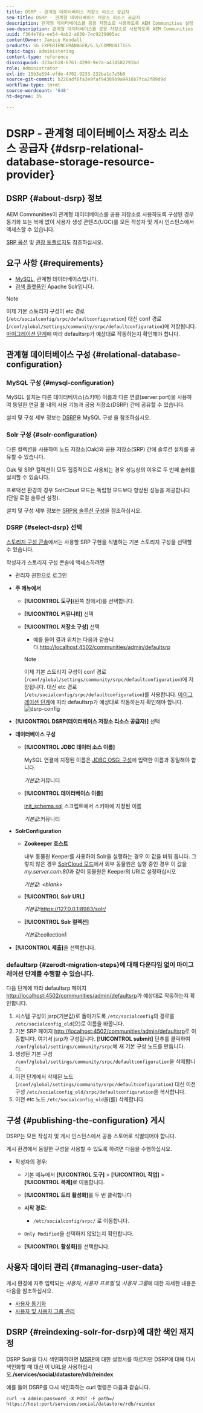 ```yaml
---
title: DSRP - 관계형 데이터베이스 저장소 리소스 공급자
seo-title: DSRP - 관계형 데이터베이스 저장소 리소스 공급자
description: 관계형 데이터베이스를 공용 저장소로 사용하도록 AEM Communities 설정
seo-description: 관계형 데이터베이스를 공용 저장소로 사용하도록 AEM Communities 설정
uuid: f364e7da-ee54-4ab2-a630-7ec9239005ac
contentOwner: Janice Kendall
products: SG_EXPERIENCEMANAGER/6.5/COMMUNITIES
topic-tags: administering
content-type: reference
discoiquuid: d23acb18-6761-4290-9e7a-a434582791bd
role: Administrator
exl-id: 15b3a594-efde-4702-9233-232ba1c7e5b0
source-git-commit: b220adf6fa3e9faf94389b9a9416b7fca2f89d9d
workflow-type: tm+mt
source-wordcount: '648'
ht-degree: 3%

---
```


# DSRP - 관계형 데이터베이스 저장소 리소스 공급자 {#dsrp-relational-database-storage-resource-provider}

## DSRP {#about-dsrp} 정보

AEM Communities이 관계형 데이터베이스를 공용 저장소로 사용하도록 구성된 경우 동기화 또는 복제 없이 사용자 생성 콘텐츠(UGC)를 모든 작성자 및 게시 인스턴스에서 액세스할 수 있습니다.

[SRP 옵션](working-with-srp.md#characteristics-of-srp-options) 및 [권장 토폴로지](topologies.md)도 참조하십시오.

## 요구 사항 {#requirements}

* [MySQL](#mysql-configuration), 관계형 데이터베이스입니다.
* [검색 플랫폼인](#solr-configuration) Apache Solr입니다.

>[!NOTE]
>
>이제 기본 스토리지 구성이 etc 경로(`/etc/socialconfig/srpc/defaultconfiguration`) 대신 conf 경로(`/conf/global/settings/community/srpc/defaultconfiguration`)에 저장됩니다. [마이그레이션 단계](#zerodt-migration-steps)에 따라 defaultsrp가 예상대로 작동하는지 확인해야 합니다.

## 관계형 데이터베이스 구성 {#relational-database-configuration}

### MySQL 구성 {#mysql-configuration}

MySQL 설치는 다른 데이터베이스(스키마) 이름과 다른 연결(server:port)을 사용하여 동일한 연결 풀 내의 사용 기능과 공용 저장소(DSRP) 간에 공유할 수 있습니다.

설치 및 구성 세부 정보는 [DSRP](dsrp-mysql.md)용 MySQL 구성 을 참조하십시오.

### Solr 구성 {#solr-configuration}

다른 컬렉션을 사용하여 노드 저장소(Oak)와 공용 저장소(SRP) 간에 솔루션 설치를 공유할 수 있습니다.

Oak 및 SRP 컬렉션이 모두 집중적으로 사용되는 경우 성능상의 이유로 두 번째 솔러를 설치할 수 있습니다.

프로덕션 환경의 경우 SolrCloud 모드는 독립형 모드보다 향상된 성능을 제공합니다(단일 로컬 솔루션 설정).

설치 및 구성 세부 정보는 [SRP용 솔루션 구성](solr.md)을 참조하십시오.

### DSRP {#select-dsrp} 선택

[스토리지 구성 콘솔](srp-config.md)에서는 사용할 SRP 구현을 식별하는 기본 스토리지 구성을 선택할 수 있습니다.

작성자가 스토리지 구성 콘솔에 액세스하려면

* 관리자 권한으로 로그인
* **주 메뉴에서**

   * **[!UICONTROL 도구]**(왼쪽 창에서)를 선택합니다.
   * **[!UICONTROL 커뮤니티]** 선택
   * **[!UICONTROL 저장소 구성]** 선택

      * 예를 들어 결과 위치는 다음과 같습니다.[http://localhost:4502/communities/admin/defaultsrp](http://localhost:4502/communities/admin/defaultsrp)
      >[!NOTE]
      >
      >이제 기본 스토리지 구성이 conf 경로(`/conf/global/settings/community/srpc/defaultconfiguration`)에 저장됩니다.      대신 etc 경로(`/etc/socialconfig/srpc/defaultconfiguration`)를 사용합니다. [마이그레이션 단계](#zerodt-migration-steps)에 따라 defaultsrp가 예상대로 작동하는지 확인해야 합니다.
   ![dsrp-config](assets/dsrp-config.png)

* **[!UICONTROL DSRP(데이터베이스 저장소 리소스 공급자)]** 선택
* **데이터베이스 구성**

   * **[!UICONTROL JDBC 데이터 소스 이름]**

      MySQL 연결에 지정된 이름은 [JDBC OSGi 구성](dsrp-mysql.md#configurejdbcconnections)에 입력한 이름과 동일해야 합니다.

      *기본값*:커뮤니티

   * **[!UICONTROL 데이터베이스 이름]**

      [init_schema.sql](dsrp-mysql.md#obtain-the-sql-script) 스크립트에서 스키마에 지정된 이름

      *기본값*:커뮤니티

* **SolrConfiguration**

   * **[](https://cwiki.apache.org/confluence/display/solr/Using+ZooKeeper+to+Manage+Configuration+Files)Zookeeper 호스트**

      내부 동물원 Keeper를 사용하여 Solr을 실행하는 경우 이 값을 비워 둡니다. 그렇지 않은 경우 [SolrCloud 모드](solr.md#solrcloud-mode)에서 외부 동물원은 실행 중인 경우 이 값을 *my.server.com:80*&#x200B;과 같이 동물원은 Keeper의 URI로 설정하십시오

      *기본값*:  *&lt;blank>*

   * **[!UICONTROL Solr URL]**

      *기본값*:https://127.0.0.1:8983/solr/

   * **[!UICONTROL Solr 컬렉션]**

      *기본값*:collection1

* **[!UICONTROL 제출]**&#x200B;을 선택합니다.

### defaultsrp {#zerodt-migration-steps}에 대해 다운타임 없이 마이그레이션 단계를 수행할 수 있습니다.

다음 단계에 따라 defaultsrp 페이지 [http://localhost:4502/communities/admin/defaultsrp](http://localhost:4502/communities/admin/defaultsrp)가 예상대로 작동하는지 확인합니다.

1. 시스템 구성이 jsrp(기본값)로 돌아가도록 `/etc/socialconfig`의 경로를 `/etc/socialconfig_old`(으)로 이름을 바꿉니다.
1. 기본 SRP 페이지 [http://localhost:4502/communities/admin/defaultsrp](http://localhost:4502/communities/admin/defaultsrp)로 이동합니다. 여기서 jsrp가 구성됩니다. **[!UICONTROL submit]** 단추를 클릭하여 `/conf/global/settings/community/srpc`에 새 기본 구성 노드를 만듭니다.
1. 생성된 기본 구성 `/conf/global/settings/community/srpc/defaultconfiguration`을 삭제합니다.
1. 이전 단계에서 삭제된 노드(`/conf/global/settings/community/srpc/defaultconfiguration`) 대신 이전 구성 `/etc/socialconfig_old/srpc/defaultconfiguration`을 복사합니다.
1. 이전 etc 노드 `/etc/socialconfig_old`을(를) 삭제합니다.

## 구성 {#publishing-the-configuration} 게시

DSRP는 모든 작성자 및 게시 인스턴스에서 공용 스토어로 식별되어야 합니다.

게시 환경에서 동일한 구성을 사용할 수 있도록 하려면 다음을 수행하십시오.

* 작성자의 경우:

   * 기본 메뉴에서 **[!UICONTROL 도구]** > **[!UICONTROL 작업]** > **[!UICONTROL 복제]**&#x200B;로 이동합니다.
   * **[!UICONTROL 트리 활성화]**&#x200B;를 두 번 클릭합니다
   * **시작 경로**:

      * `/etc/socialconfig/srpc/` 로 이동합니다.
   * `Only Modified`을 선택하지 않았는지 확인합니다.
   * **[!UICONTROL 활성화]**&#x200B;를 선택합니다.


## 사용자 데이터 관리 {#managing-user-data}

게시 환경에 자주 입력되는 *사용자*, *사용자 프로필* 및 *사용자 그룹*&#x200B;에 대한 자세한 내용은 다음을 참조하십시오.

* [사용자 동기화](sync.md)
* [사용자 및 사용자 그룹 관리](users.md)

## DSRP {#reindexing-solr-for-dsrp}에 대한 색인 재지정

DSRP Solr을 다시 색인화하려면 [MSRP](msrp.md#msrp-reindex-tool)에 대한 설명서를 따르지만 DSRP에 대해 다시 색인화할 때 대신 이 URL을 사용하십시오.**/services/social/datastore/rdb/reindex**

예를 들어 DSRP를 다시 색인화하는 curl 명령은 다음과 같습니다.

```shell
curl -u admin:password -X POST -F path=/ https://host:port/services/social/datastore/rdb/reindex
```

